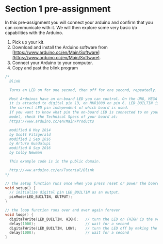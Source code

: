 
# Section 1 pre-assignment

In this pre-assignment you will connect your arduino and confirm that you can communicate with it. We will then explore some very basic i/o capabilities with the Arduino.

1. Pick up your kit.
1. Download and install the Arduino software from [https://www.arduino.cc/en/Main/Software](https://www.arduino.cc/en/Main/Software).
1. Connect your Arduino to your computer. 
1. Copy and past the blink program 

```c
/*
  Blink

  Turns an LED on for one second, then off for one second, repeatedly.

  Most Arduinos have an on-board LED you can control. On the UNO, MEGA and ZERO
  it is attached to digital pin 13, on MKR1000 on pin 6. LED_BUILTIN is set to
  the correct LED pin independent of which board is used.
  If you want to know what pin the on-board LED is connected to on your Arduino
  model, check the Technical Specs of your board at:
  https://www.arduino.cc/en/Main/Products

  modified 8 May 2014
  by Scott Fitzgerald
  modified 2 Sep 2016
  by Arturo Guadalupi
  modified 8 Sep 2016
  by Colby Newman

  This example code is in the public domain.

  http://www.arduino.cc/en/Tutorial/Blink
*/

// the setup function runs once when you press reset or power the board
void setup() {
  // initialize digital pin LED_BUILTIN as an output.
  pinMode(LED_BUILTIN, OUTPUT);
}

// the loop function runs over and over again forever
void loop() {
  digitalWrite(LED_BUILTIN, HIGH);   // turn the LED on (HIGH is the voltage level)
  delay(1000);                       // wait for a second
  digitalWrite(LED_BUILTIN, LOW);    // turn the LED off by making the voltage LOW
  delay(1000);                       // wait for a second
}
```